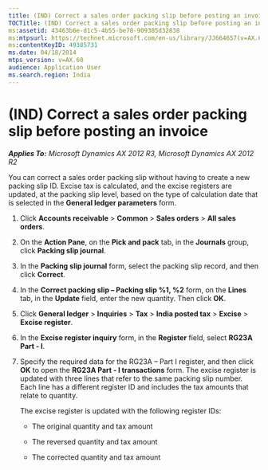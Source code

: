 ```yaml
---
title: (IND) Correct a sales order packing slip before posting an invoice
TOCTitle: (IND) Correct a sales order packing slip before posting an invoice
ms:assetid: 43463b6e-d1c5-4b55-be78-909385d32838
ms:mtpsurl: https://technet.microsoft.com/en-us/library/JJ664657(v=AX.60)
ms:contentKeyID: 49385731
ms.date: 04/18/2014
mtps_version: v=AX.60
audience: Application User
ms.search.region: India
---
```


# (IND) Correct a sales order packing slip before posting an invoice 


_**Applies To:** Microsoft Dynamics AX 2012 R3, Microsoft Dynamics AX 2012 R2_

You can correct a sales order packing slip without having to create a new packing slip ID. Excise tax is calculated, and the excise registers are updated, at the packing slip level, based on the type of calculation date that is selected in the **General ledger parameters** form.

1.  Click **Accounts receivable** \> **Common** \> **Sales orders** \> **All sales orders**.

2.  On the **Action Pane**, on the **Pick and pack** tab, in the **Journals** group, click **Packing slip journal**.

3.  In the **Packing slip journal** form, select the packing slip record, and then click **Correct**.

4.  In the **Correct packing slip – Packing slip %1, %2** form, on the **Lines** tab, in the **Update** field, enter the new quantity. Then click **OK**.

5.  Click **General ledger** \> **Inquiries** \> **Tax** \> **India posted tax** \> **Excise** \> **Excise register**.

6.  In the **Excise register inquiry** form, in the **Register** field, select **RG23A Part - I**.

7.  Specify the required data for the RG23A – Part I register, and then click **OK** to open the **RG23A Part - I transactions** form. The excise register is updated with three lines that refer to the same packing slip number. Each line has a different register ID and includes the tax amounts that relate to quantity.
    
    The excise register is updated with the following register IDs:
    
      - The original quantity and tax amount
    
      - The reversed quantity and tax amount
    
      - The corrected quantity and tax amount

  


